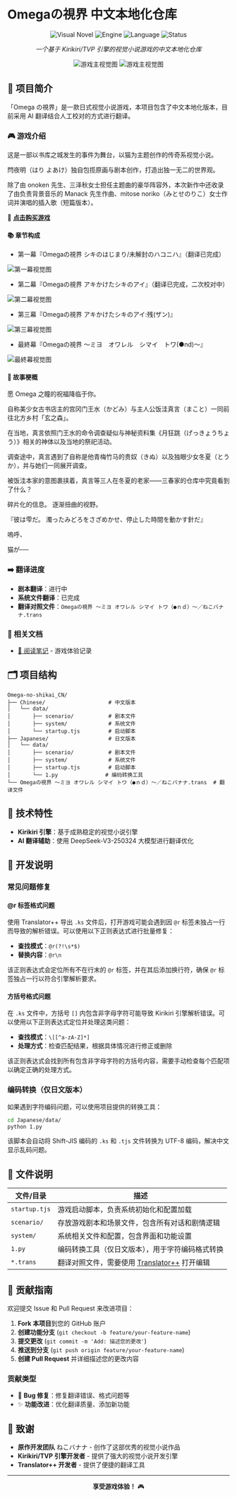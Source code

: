 # Omegaの視界 中文本地化仓库

<div align="center">

![Visual Novel](https://img.shields.io/badge/Type-Visual%20Novel-ff69b4)
![Engine](https://img.shields.io/badge/Engine-Kirikiri%2FTVP-blue)
![Language](https://img.shields.io/badge/Language-Japanese%20%7C%20Chinese-green)
![Status](https://img.shields.io/badge/Status-In%20Progress-yellow)

*一个基于 Kirikiri/TVP 引擎的视觉小说游戏的中文本地化仓库*

![游戏主视觉图](https://tvax2.sinaimg.cn/large/007u3YL4gy1i469xtk9wgj30lc0f3778.jpg)
![游戏主视觉图](https://img.dlsite.jp/modpub/images2/work/doujin/RJ102000/RJ101805_img_main.webp)

</div>

## 📖 项目简介

「Omega の視界」是一款日式视觉小说游戏，本项目包含了中文本地化版本，目前采用 AI 翻译结合人工校对的方式进行翻译。

### 🎮 游戏介绍

这是一部以书库之城发生的事件为舞台，以猫为主题创作的传奇系视觉小说。

閂夜明（はり よあけ）独自包揽原画与剧本创作，打造出独一无二的世界观。

除了由 onoken 先生、三泽秋女士担任主题曲的豪华阵容外，本次新作中还收录了由负责背景音乐的 Manack 先生作曲、mitose noriko（みとせのりこ）女士作词并演唱的插入歌（短篇版本）。

🛒 **[点击购买游戏](https://www.dlsite.com/home/work/=/product_id/RJ101805.html)**

#### 📚 章节构成

- 第一幕『Omegaの視界 シキのはじまり/未解封のハコニハ』（翻译已完成）

![第一幕视觉图](https://tvax4.sinaimg.cn/large/007u3YL4gy1i469xuiacwj30b40azdgs.jpg)

- 第二幕『Omegaの視界 アキかけたシキのアイ』（翻译已完成，二次校对中）

![第二幕视觉图](https://tvax3.sinaimg.cn/large/007u3YL4gy1i469xtquqkj30b40ay3zy.jpg)

- 第三幕『Omegaの視界 アキかけたシキのアイ:残(ザン)』

![第三幕视觉图](https://tvax1.sinaimg.cn/large/007u3YL4gy1i469vnnw1dj30b40asdh1.jpg)

- 最終幕『Omegaの視界 〜ミヨ　オワレル　シマイ　トワ(●nd)〜』

![最終幕视觉图](https://tvax4.sinaimg.cn/large/007u3YL4gy1i469xunyxgj30be0b60tf.jpg)


#### 🌟 故事梗概

愿 Omega 之瞳的祝福降临于你。

自称美少女古书店主的宫冈门王水（かどみ）与主人公饭洼真言（まこと）一同前往北方乡村「玄之森」。

在当地，真言依照门王水的命令调查疑似与神秘资料集《月狂跳（げっきょうちょう）》相关的神体以及当地的祭祀活动。

调查途中，真言遇到了自称是他青梅竹马的贵奴（きぬ）以及独眼少女冬夏（とうか），并与她们一同展开调查。

被饭洼本家的意图裹挟着，真言等三人在冬夏的老家——三春家的仓库中究竟看到了什么？

碎片化的信息。
逐渐扭曲的视野。

『彼は雫だ。
濁ったみどろをさざめかせ、停止した時間を動かす針だ』

嗚呼、

猫が──

### ➡️ 翻译进度

- **剧本翻译**：进行中
- **系统文件翻译**：已完成
- **翻译对照文件**：`Omegaの視界 ～ミヨ オワレル シマイ トワ（●ｎｄ）～／ねこバナナ.trans`

### 📖 相关文档

- [📝 阅读笔记](READING_NOTES.md) - 游戏体验记录

## 🗂️ 项目结构

```
Omega-no-shikai_CN/
├── Chinese/                    # 中文版本
│   └── data/
│       ├── scenario/           # 剧本文件
│       ├── system/             # 系统文件
│       └── startup.tjs         # 启动脚本
├── Japanese/                   # 日文版本
│   └── data/
│       ├── scenario/           # 剧本文件
│       ├── system/             # 系统文件
│       ├── startup.tjs         # 启动脚本
│       └── 1.py               # 编码转换工具
└── Omegaの視界 ～ミヨ オワレル シマイ トワ（●ｎｄ）～／ねこバナナ.trans  # 翻译文件
```

## 🚀 技术特性

- **Kirikiri 引擎**：基于成熟稳定的视觉小说引擎
- **AI 翻译辅助**：使用 DeepSeek-V3-250324 大模型进行翻译优化


## 🔧 开发说明

### 常见问题修复

#### @r 标签格式问题

使用 Translator++ 导出 `.ks` 文件后，打开游戏可能会遇到因 `@r` 标签未独占一行而导致的解析错误。可以使用以下正则表达式进行批量修复：

- **查找模式**：`@r(?!\s*$)`
- **替换内容**：`@r\n`

该正则表达式会定位所有不在行末的 `@r` 标签，并在其后添加换行符，确保 `@r` 标签独占一行以符合引擎解析要求。

#### 方括号格式问题

在 `.ks` 文件中，方括号 `[]` 内包含非字母字符可能导致 Kirikiri 引擎解析错误。可以使用以下正则表达式定位并处理这类问题：

- **查找模式**：`\[[^a-zA-Z]*]`
- **处理方式**：检查匹配结果，根据具体情况进行修正或删除

该正则表达式会找到所有包含非字母字符的方括号内容，需要手动检查每个匹配项以确定正确的处理方式。



### 编码转换（仅日文版本）

如果遇到字符编码问题，可以使用项目提供的转换工具：

```bash
cd Japanese/data/
python 1.py
```

该脚本会自动将 Shift-JIS 编码的 `.ks` 和 `.tjs` 文件转换为 UTF-8 编码，解决中文显示乱码问题。


## 📁 文件说明

| 文件/目录 | 描述 |
|-----------|------|
| `startup.tjs` | 游戏启动脚本，负责系统初始化和配置加载 |
| `scenario/` | 存放游戏剧本和场景文件，包含所有对话和剧情逻辑 |
| `system/` | 系统相关文件和配置，包含界面和功能设置 |
| `1.py` | 编码转换工具（仅日文版本），用于字符编码格式转换 |
| `*.trans` | 翻译对照文件，需要使用 [Translator++](https://dreamsavior.net/translator-plusplus/) 打开编辑 |



## 🤝 贡献指南

欢迎提交 Issue 和 Pull Request 来改进项目：

1. **Fork 本项目**到您的 GitHub 账户
2. **创建功能分支** (`git checkout -b feature/your-feature-name`)
3. **提交更改** (`git commit -m 'Add: 描述您的更改'`)
4. **推送到分支** (`git push origin feature/your-feature-name`)
5. **创建 Pull Request** 并详细描述您的更改内容

### 贡献类型

- 🐛 **Bug 修复**：修复翻译错误、格式问题等
- ✨ **功能改进**：优化翻译质量、添加新功能


## 🙏 致谢

- **原作开发团队** ねこバナナ - 创作了这部优秀的视觉小说作品
- **Kirikiri/TVP 引擎开发者** - 提供了强大的视觉小说开发引擎
- **Translator++ 开发者** - 提供了便捷的翻译工具

---

<div align="center">

**享受游戏体验！** 🎮

</div>